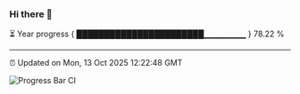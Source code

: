 ### Hi there 👋

⏳ Year progress { ███████████████████████▁▁▁▁▁▁▁ } 78.22 %

---

⏰ Updated on Mon, 13 Oct 2025 12:22:48 GMT

![Progress Bar CI](https://github.com/Shyam-Makwana/GitHub-Actions-Demo/workflows/Progress%20Bar%20CI/badge.svg)
